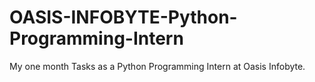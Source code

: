 # OASIS-INFOBYTE-Python-Programming-Intern
My one month Tasks as a Python Programming Intern at Oasis Infobyte.
